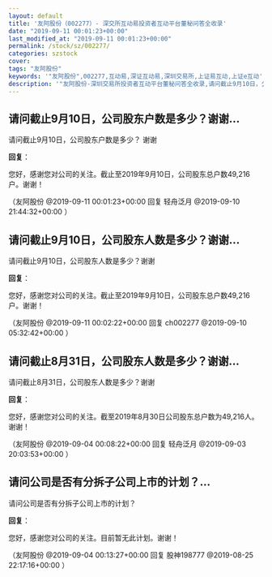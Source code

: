 ```yaml
---
layout: default
title: '友阿股份（002277）- 深交所互动易投资者互动平台董秘问答全收录'
date: "2019-09-11 00:01:23+00:00"
last_modified_at: "2019-09-11 00:01:23+00:00"
permalink: /stock/sz/002277/
categories: szstock
cover: 
tags: "友阿股份"
keywords: '"友阿股份",002277,互动易,深证互动易,深圳交易所,上证易互动,上证e互动'
description: '"友阿股份-深圳交易所投资者互动平台董秘问答全收录,请问截止9月10日，公司股东户数是多少？ 谢谢"'
---
```


## 请问截止9月10日，公司股东户数是多少？谢谢...

请问截止9月10日，公司股东户数是多少？ 谢谢

**回复**：

您好，感谢您对公司的关注。截止至2019年9月10日，公司股东总户数49,216户。谢谢！ 

（友阿股份  @2019-09-11 00:01:23+00:00 回复 轻舟泛月  @2019-09-10 21:44:32+00:00 ）

## 请问截止9月10日，公司股东人数是多少？谢谢...

请问截止9月10日，公司股东人数是多少？谢谢

**回复**：

您好，感谢您对公司的关注。截止至2019年9月10日，公司股东总户数49,216户。谢谢！ 

（友阿股份  @2019-09-11 00:02:22+00:00 回复 ch002277  @2019-09-10 05:32:42+00:00 ）

## 请问截止8月31日，公司股东人数是多少？谢谢...

请问截止8月31日，公司股东人数是多少？谢谢

**回复**：

您好，感谢您对公司的关注。截至2019年8月30日公司股东总户数为49,216人。谢谢！ 

（友阿股份  @2019-09-04 00:08:22+00:00 回复 轻舟泛月  @2019-09-03 20:03:53+00:00 ）

## 请问公司是否有分拆子公司上市的计划？...

请问公司是否有分拆子公司上市的计划？

**回复**：

您好，感谢您对公司的关注。目前暂无此计划。谢谢！ 

（友阿股份  @2019-09-04 00:13:27+00:00 回复 股神198777  @2019-08-25 22:17:16+00:00 ）

